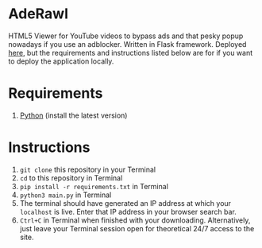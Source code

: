 # AdeRawl
HTML5 Viewer for YouTube videos to bypass ads and that pesky popup nowadays if you use an adblocker. Written in Flask framework. Deployed [here](https://aderawl.onrender.com/), but the requirements and instructions listed below are for if you want to deploy the application locally.

# Requirements
1. [Python](https://www.python.org/downloads/) (install the latest version)

# Instructions
1. `git clone` this repository in your Terminal
2. `cd` to this repository in Terminal
3. `pip install -r requirements.txt` in Terminal
4. `python3 main.py` in Terminal
5. The terminal should have generated an IP address at which your `localhost` is live. Enter that IP address in your browser search bar.
6. `Ctrl+C` in Terminal when finished with your downloading. Alternatively, just leave your Terminal session open for theoretical 24/7 access to the site.
